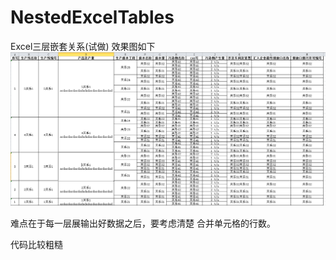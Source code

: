 # NestedExcelTables
Excel三层嵌套关系(试做)
效果图如下
![image](https://github.com/ISFASID/NestedExcelTables/blob/master/nested.png)

难点在于每一层展输出好数据之后，要考虑清楚 合并单元格的行数。

代码比较粗糙
